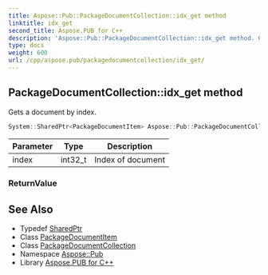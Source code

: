 ```yaml
---
title: Aspose::Pub::PackageDocumentCollection::idx_get method
linktitle: idx_get
second_title: Aspose.PUB for C++
description: 'Aspose::Pub::PackageDocumentCollection::idx_get method. Gets a document by index in C++.'
type: docs
weight: 600
url: /cpp/aspose.pub/packagedocumentcollection/idx_get/
---
```

## PackageDocumentCollection::idx_get method


Gets a document by index.

```cpp
System::SharedPtr<PackageDocumentItem> Aspose::Pub::PackageDocumentCollection::idx_get(int32_t index)
```


| Parameter | Type | Description |
| --- | --- | --- |
| index | int32_t | Index of document |

### ReturnValue



## See Also

* Typedef [SharedPtr](../../../system/sharedptr/)
* Class [PackageDocumentItem](../../packagedocumentitem/)
* Class [PackageDocumentCollection](../)
* Namespace [Aspose::Pub](../../)
* Library [Aspose.PUB for C++](../../../)
